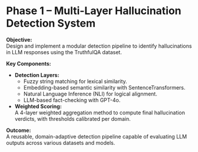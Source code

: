 # Phase 1 – Multi-Layer Hallucination Detection System

**Objective:**  
Design and implement a modular detection pipeline to identify hallucinations in LLM responses using the TruthfulQA dataset.

**Key Components:**
- **Detection Layers:**  
  - Fuzzy string matching for lexical similarity.  
  - Embedding-based semantic similarity with SentenceTransformers.  
  - Natural Language Inference (NLI) for logical alignment.  
  - LLM-based fact-checking with GPT-4o.
- **Weighted Scoring:**  
  A 4-layer weighted aggregation method to compute final hallucination verdicts, with thresholds calibrated per domain.

**Outcome:**  
A reusable, domain-adaptive detection pipeline capable of evaluating LLM outputs across various datasets and models.
